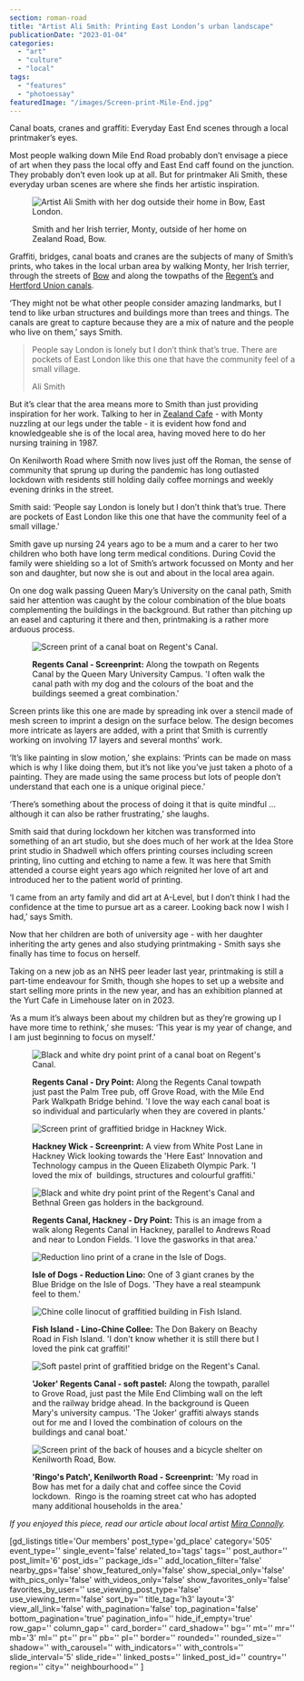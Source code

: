 ```yaml
---
section: roman-road
title: "Artist Ali Smith: Printing East London’s urban landscape"
publicationDate: "2023-01-04"
categories: 
  - "art"
  - "culture"
  - "local"
tags: 
  - "features"
  - "photoessay"
featuredImage: "/images/Screen-print-Mile-End.jpg"
---
```


Canal boats, cranes and graffiti: Everyday East End scenes through a local printmaker’s eyes. 

Most people walking down Mile End Road probably don’t envisage a piece of art when they pass the local offy and East End caff found on the junction. They probably don’t even look up at all. But for printmaker Ali Smith, these everyday urban scenes are where she finds her artistic inspiration. 

<figure>

![Artist Ali Smith with her dog outside their home in Bow, East London.](/images/Ali-Smith-artist-Bow-1024x683.jpg)

<figcaption>

Smith and her Irish terrier, Monty, outside of her home on Zealand Road, Bow.

</figcaption>

</figure>

Graffiti, bridges, canal boats and cranes are the subjects of many of Smith’s prints, who takes in the local urban area by walking Monty, her Irish terrier, through the streets of [Bow](https://romanroadlondon.com/what-is-person-from-bow-called/) and along the towpaths of the [Regent’s](https://romanroadlondon.com/regents-canal-limehouse-basin-dawn-photos/) and [Hertford Union canals](https://romanroadlondon.com/hertford-union-canal-history-victoria-park/). 

‘They might not be what other people consider amazing landmarks, but I tend to like urban structures and buildings more than trees and things. The canals are great to capture because they are a mix of nature and the people who live on them,’ says Smith.  

> People say London is lonely but I don’t think that’s true. There are pockets of East London like this one that have the community feel of a small village.
> 
> Ali Smith

But it’s clear that the area means more to Smith than just providing inspiration for her work. Talking to her in [Zealand Cafe](https://romanroadlondon.com/best-coffee-places/) - with Monty nuzzling at our legs under the table - it is evident how fond and knowledgeable she is of the local area, having moved here to do her nursing training in 1987. 

On Kenilworth Road where Smith now lives just off the Roman, the sense of community that sprung up during the pandemic has long outlasted lockdown with residents still holding daily coffee mornings and weekly evening drinks in the street.

Smith said: ‘People say London is lonely but I don’t think that’s true. There are pockets of East London like this one that have the community feel of a small village.’

Smith gave up nursing 24 years ago to be a mum and a carer to her two children who both have long term medical conditions. During Covid the family were shielding so a lot of Smith’s artwork focussed on Monty and her son and daughter, but now she is out and about in the local area again. 

On one dog walk passing Queen Mary’s University on the canal path, Smith said her attention was caught by the colour combination of the blue boats complementing the buildings in the background. But rather than pitching up an easel and capturing it there and then, printmaking is a rather more arduous process. 

<figure>

![Screen print of a canal boat on Regent's Canal.](/images/Screen-print-Regents-Canal-1024x683.jpg)

<figcaption>

**Regents Canal - Screenprint:** Along the towpath on Regents Canal by the Queen Mary University Campus. 'I often walk the canal path with my dog and the colours of the boat and the buildings seemed a great combination.'

</figcaption>

</figure>

Screen prints like this one are made by spreading ink over a stencil made of mesh screen to imprint a design on the surface below. The design becomes more intricate as layers are added, with a print that Smith is currently working on involving 17 layers and several months’ work. 

‘It’s like painting in slow motion,’ she explains: ‘Prints can be made on mass which is why I like doing them, but it’s not like you’ve just taken a photo of a painting. They are made using the same process but lots of people don’t understand that each one is a unique original piece.’ 

‘There’s something about the process of doing it that is quite mindful … although it can also be rather frustrating,’ she laughs.  

Smith said that during lockdown her kitchen was transformed into something of an art studio, but she does much of her work at the Idea Store print studio in Shadwell which offers printing courses including screen printing, lino cutting and etching to name a few. It was here that Smith attended a course eight years ago which reignited her love of art and introduced her to the patient world of printing. 

‘I came from an arty family and did art at A-Level, but I don’t think I had the confidence at the time to pursue art as a career. Looking back now I wish I had,’ says Smith. 

Now that her children are both of university age - with her daughter inheriting the arty genes and also studying printmaking - Smith says she finally has time to focus on herself. 

Taking on a new job as an NHS peer leader last year, printmaking is still a part-time endeavour for Smith, though she hopes to set up a website and start selling more prints in the new year, and has an exhibition planned at the Yurt Cafe in Limehouse later on in 2023. 

‘As a mum it’s always been about my children but as they’re growing up I have more time to rethink,’ she muses: ‘This year is my year of change, and I am just beginning to focus on myself.’

<figure>

![Black and white dry point print of a canal boat on Regent's Canal.](/images/Drypoint-Regents-Canal-1024x683.jpg)

<figcaption>

**Regents Canal - Dry Point:** Along the Regents Canal towpath just past the Palm Tree pub, off Grove Road, with the Mile End Park Walkpath Bridge behind. 'I love the way each canal boat is so individual and particularly when they are covered in plants.'

</figcaption>

</figure>

<figure>

![Screen print of graffitied bridge in Hackney Wick.](/images/Screen-print-Hackney-Wick-1024x683.jpg)

<figcaption>

**Hackney Wick - Screenprint:** A view from White Post Lane in Hackney Wick looking towards the 'Here East' Innovation and Technology campus in the Queen Elizabeth Olympic Park. 'I loved the mix of  buildings, structures and colourful graffiti.'

</figcaption>

</figure>

<figure>

![Black and white dry point print of the Regent's Canal and Bethnal Green gas holders in the background.](/images/Dry-Point-Regents-Canal-Hackney.jpg)

<figcaption>

**Regents Canal, Hackney - **Dry Point**:** This is an image from a walk along Regents Canal in Hackney, parallel to Andrews Road and near to London Fields. 'I love the gasworks in that area.'

</figcaption>

</figure>

<figure>

![Reduction lino print of a crane in the Isle of Dogs.](/images/Reduction-Lino-Isle-of-Dogs-1.jpg)

<figcaption>

**Isle of Dogs - **Reduction Lino**:** One of 3 giant cranes by the Blue Bridge on the Isle of Dogs. 'They have a real steampunk feel to them.'

</figcaption>

</figure>

<figure>

![Chine colle linocut of graffitied building in Fish Island.](/images/Lino-Chine-Collee-Fish-Island-1024x683.jpg)

<figcaption>

**Fish Island - **Lino-Chine Collee**:** The Don Bakery on Beachy Road in Fish Island. 'I don't know whether it is still there but I loved the pink cat graffiti!'

</figcaption>

</figure>

<figure>

![Soft pastel print of graffitied bridge on the Regent's Canal.](/images/Joker-Regents-Canal-soft-pastel-1024x683.jpg)

<figcaption>

**'Joker' Regents Canal - soft pastel:** Along the towpath, parallel to Grove Road, just past the Mile End Climbing wall on the left and the railway bridge ahead. In the background is Queen Mary's university campus. 'The ‘Joker' graffiti always stands out for me and I loved the combination of colours on the buildings and canal boat.'   


</figcaption>

</figure>

<figure>

![Screen print of the back of houses and a bicycle shelter on Kenilworth Road, Bow.](/images/Screen-print-Ringos-Patch-Kenilworth-Road.jpg)

<figcaption>

**'Ringo's Patch', Kenilworth Road - Screenprint:** 'My road in Bow has met for a daily chat and coffee since the Covid lockdown.  Ringo is the roaming street cat who has adopted many additional households in the area.' 

</figcaption>

</figure>

_If you enjoyed this piece, read our article about local artist_ [_Mira Connolly_](https://romanroadlondon.com/mira-connolly-artist-east-london/)_._ 

\[gd\_listings title='Our members' post\_type='gd\_place' category='505' event\_type='' single\_event='false' related\_to='tags' tags='' post\_author='' post\_limit='6' post\_ids='' package\_ids='' add\_location\_filter='false' nearby\_gps='false' show\_featured\_only='false' show\_special\_only='false' with\_pics\_only='false' with\_videos\_only='false' show\_favorites\_only='false' favorites\_by\_user='' use\_viewing\_post\_type='false' use\_viewing\_term='false' sort\_by='' title\_tag='h3' layout='3' view\_all\_link='false' with\_pagination='false' top\_pagination='false' bottom\_pagination='true' pagination\_info='' hide\_if\_empty='true' row\_gap='' column\_gap='' card\_border='' card\_shadow='' bg='' mt='' mr='' mb='3' ml='' pt='' pr='' pb='' pl='' border='' rounded='' rounded\_size='' shadow='' with\_carousel='' with\_indicators='' with\_controls='' slide\_interval='5' slide\_ride='' linked\_posts='' linked\_post\_id='' country='' region='' city='' neighbourhood='' \]
